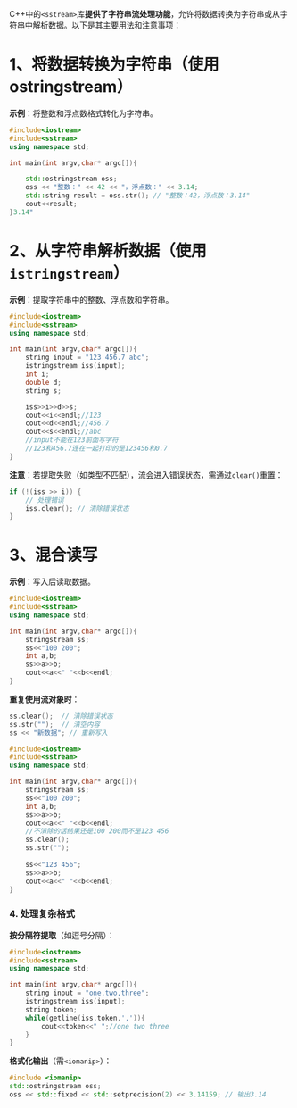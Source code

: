 C++中的`<sstream>`库**提供了字符串流处理功能**，允许将数据转换为字符串或从字符串中解析数据。以下是其主要用法和注意事项：

# 1、将数据转换为字符串（使用ostringstream）

**示例**：将整数和浮点数格式转化为字符串。

```cpp
#include<iostream>
#include<sstream>
using namespace std;

int main(int argv,char* argc[]){

    std::ostringstream oss;
    oss << "整数：" << 42 << "，浮点数：" << 3.14;
    std::string result = oss.str(); // "整数：42，浮点数：3.14"
    cout<<result;
}3.14"


```

# 2、从字符串解析数据（使用`istringstream`）

**示例**：提取字符串中的整数、浮点数和字符串。

```cpp
#include<iostream>
#include<sstream>
using namespace std;

int main(int argv,char* argc[]){
    string input = "123 456.7 abc";
    istringstream iss(input);
    int i;
    double d;
    string s;

    iss>>i>>d>>s;
    cout<<i<<endl;//123
    cout<<d<<endl;//456.7
    cout<<s<<endl;//abc
    //input不能在123前面写字符
    //123和456.7连在一起打印的是123456和0.7
}


```

**注意**：若提取失败（如类型不匹配），流会进入错误状态，需通过`clear()`重置：

```c
if (!(iss >> i)) {
    // 处理错误
    iss.clear(); // 清除错误状态
}

```

# 3、混合读写

**示例**：写入后读取数据。

```cpp
#include<iostream>
#include<sstream>
using namespace std;

int main(int argv,char* argc[]){
    stringstream ss;
    ss<<"100 200";
    int a,b;
    ss>>a>>b;
    cout<<a<<" "<<b<<endl;
}


```

**重复使用流对象时**：

```cpp
ss.clear();  // 清除错误状态
ss.str("");  // 清空内容
ss << "新数据"; // 重新写入

```

```cpp
#include<iostream>
#include<sstream>
using namespace std;

int main(int argv,char* argc[]){
    stringstream ss;
    ss<<"100 200";
    int a,b;
    ss>>a>>b;
    cout<<a<<" "<<b<<endl;
    //不清除的话结果还是100 200而不是123 456
    ss.clear();
    ss.str("");
    
    ss<<"123 456";
    ss>>a>>b;
    cout<<a<<" "<<b<<endl;
}
```

### 4. 处理复杂格式

**按分隔符提取**（如逗号分隔）：

```cpp
#include<iostream>
#include<sstream>
using namespace std;

int main(int argv,char* argc[]){
    string input = "one,two,three";
    istringstream iss(input);
    string token;
    while(getline(iss,token,',')){
        cout<<token<<" ";//one two three
    }
}
```

**格式化输出**（需`<iomanip>`）：

```cpp
#include <iomanip>
std::ostringstream oss;
oss << std::fixed << std::setprecision(2) << 3.14159; // 输出3.14

```
